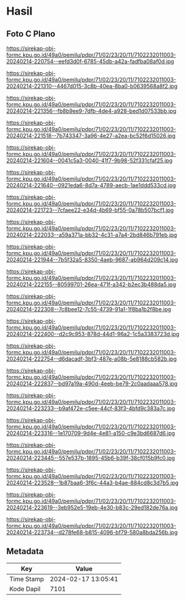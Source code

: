 # Hasil

## Foto C Plano

https://sirekap-obj-formc.kpu.go.id/49a0/pemilu/pdpr/71/02/23/20/11/7102232011003-20240214-220754--eefd3d0f-6785-45db-a42a-fadfba08af0d.jpg

https://sirekap-obj-formc.kpu.go.id/49a0/pemilu/pdpr/71/02/23/20/11/7102232011003-20240214-221310--4467d015-3c8b-40ea-8ba0-b0639568a8f2.jpg

https://sirekap-obj-formc.kpu.go.id/49a0/pemilu/pdpr/71/02/23/20/11/7102232011003-20240214-221356--fb8b9ee9-7dfb-4de4-a928-bed1d07533bb.jpg

https://sirekap-obj-formc.kpu.go.id/49a0/pemilu/pdpr/71/02/23/20/11/7102232011003-20240214-221518--7b743347-3a96-4e27-a2ea-bc52f6d15026.jpg

https://sirekap-obj-formc.kpu.go.id/49a0/pemilu/pdpr/71/02/23/20/11/7102232011003-20240214-221604--0041c5a3-0040-41f7-9b98-52f331cfaf25.jpg

https://sirekap-obj-formc.kpu.go.id/49a0/pemilu/pdpr/71/02/23/20/11/7102232011003-20240214-221640--0921eda6-8d7a-4789-aecb-1ae1ddd533cd.jpg

https://sirekap-obj-formc.kpu.go.id/49a0/pemilu/pdpr/71/02/23/20/11/7102232011003-20240214-221723--7cfaee22-e34d-4b69-bf55-0a78b507bcf1.jpg

https://sirekap-obj-formc.kpu.go.id/49a0/pemilu/pdpr/71/02/23/20/11/7102232011003-20240214-222033--a59a371a-bb32-4c31-a7a4-2bd846b791eb.jpg

https://sirekap-obj-formc.kpu.go.id/49a0/pemilu/pdpr/71/02/23/20/11/7102232011003-20240214-221944--7b5f32a5-8350-4aeb-9687-ab964d209c14.jpg

https://sirekap-obj-formc.kpu.go.id/49a0/pemilu/pdpr/71/02/23/20/11/7102232011003-20240214-222155--80599701-26ea-471f-a342-b2ec3b488da5.jpg

https://sirekap-obj-formc.kpu.go.id/49a0/pemilu/pdpr/71/02/23/20/11/7102232011003-20240214-222308--7c8bee12-7c55-4739-91a1-1f8ba1b2f8be.jpg

https://sirekap-obj-formc.kpu.go.id/49a0/pemilu/pdpr/71/02/23/20/11/7102232011003-20240214-222400--d2c9c953-878d-44d1-96a2-1c5a3383723d.jpg

https://sirekap-obj-formc.kpu.go.id/49a0/pemilu/pdpr/71/02/23/20/11/7102232011003-20240214-222754--d6dacadf-3bf3-487e-a08b-5e8188cb582b.jpg

https://sirekap-obj-formc.kpu.go.id/49a0/pemilu/pdpr/71/02/23/20/11/7102232011003-20240214-222837--bd97a19a-490d-4eeb-be79-2c0aadaaa578.jpg

https://sirekap-obj-formc.kpu.go.id/49a0/pemilu/pdpr/71/02/23/20/11/7102232011003-20240214-223233--b9af472e-c5ee-44cf-83f3-4bfd9c383a7c.jpg

https://sirekap-obj-formc.kpu.go.id/49a0/pemilu/pdpr/71/02/23/20/11/7102232011003-20240214-223316--1e170709-9d4e-4e81-a150-c9e3bd6687d6.jpg

https://sirekap-obj-formc.kpu.go.id/49a0/pemilu/pdpr/71/02/23/20/11/7102232011003-20240214-223445--557e537b-1895-45b6-b39f-38cf015b9fc0.jpg

https://sirekap-obj-formc.kpu.go.id/49a0/pemilu/pdpr/71/02/23/20/11/7102232011003-20240214-223528--1b87baa6-3f6c-44a3-b4ae-884cd8c3d7b5.jpg

https://sirekap-obj-formc.kpu.go.id/49a0/pemilu/pdpr/71/02/23/20/11/7102232011003-20240214-223619--3eb952e5-19eb-4e30-b83c-29ed182de76a.jpg

https://sirekap-obj-formc.kpu.go.id/49a0/pemilu/pdpr/71/02/23/20/11/7102232011003-20240214-223734--d278fe68-b815-4096-bf79-580a8bda256b.jpg


## Metadata

| Key        | Value               |
| ---------- | ------------------- |
| Time Stamp | 2024-02-17 13:05:41 |
| Kode Dapil | 7101                |



